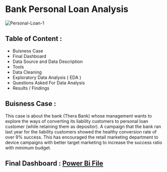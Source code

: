 # Bank Personal Loan Analysis
![Personal-Loan-1](https://github.com/himanshucgithub/Project/assets/112814361/a0f32c4d-1c91-4ca1-9080-361b367425e5)

## Table of Content :
* Buisness Case
* Final Dashboard
* Data Source and Data Description
* Tools
* Data Cleaning
* Exploratory Data Analysis ( EDA )
* Questions Asked For Data Analysis
* Results / Findings

## Buisness Case :
This case is about the bank (Thera Bank) whose management wants to explore the ways of converting its liability customers to personal loan customer (while retaining them as depositor). A campaign that the bank ran last year for the liability customers showed the healthy conversion rate of over 9% success. This has encouraged the retail marketing department to device campaigns with better target marketing to increase the success ratio with minimum budget.

## Final Dashboard : [Power Bi File](https://github.com/himanshucgithub/Files/blob/main/End%20to%20End%20Projects/Bank%20Personal%20Loan%20Analysis/Bank%20Personal%20Loan%20Analysis.pbix)
